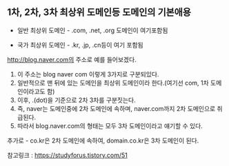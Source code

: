 ## 1차, 2차, 3차 최상위 도메인등 도메인의 기본애용

* 일반 최상위 도메인 - .com, .net, .org 도메인이 여기포함됨

* 국가 최상위 도메인 - .kr, .jp, .cn등이 여기 포함됨


http://blog.naver.com의 주소로 예를 들어보겠다.   
1. 이 주소는 blog naver com 이렇게 3가지로 구분되있다.
2. 일반적으로 맨 뒤에 있는 도메인을 최상위 도메인이라 한다.(여기선 com, 1차 도메인이라고도 함)
3. 이후, .(dot)을 기준으로 2차 3차를 구분짓는다.
4. 즉, naver는 도메인중에 2차 도메인에 속하며, naver.com까지 2차 도메인으로 취급된다.
5. 따라서 blog.naver.com의 형태는 모두 3차 도메인이라고 얘기할 수 있다.

추가로 - co.kr은 2차 도메인에 속하여, domain.co.kr은 3차 도메인이 된다.

참고링크 : https://studyforus.tistory.com/51
